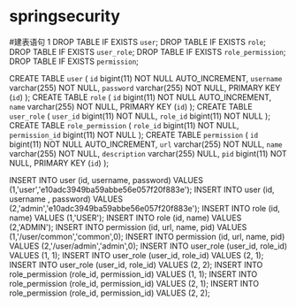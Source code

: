 # springsecurity
#建表语句
1
DROP TABLE IF EXISTS `user`;
DROP TABLE IF EXISTS `role`;
DROP TABLE IF EXISTS `user_role`;
DROP TABLE IF EXISTS `role_permission`;
DROP TABLE IF EXISTS `permission`;

CREATE TABLE `user` (
`id` bigint(11) NOT NULL AUTO_INCREMENT,
`username` varchar(255) NOT NULL,
`password` varchar(255) NOT NULL,
PRIMARY KEY (`id`) 
);
CREATE TABLE `role` (
`id` bigint(11) NOT NULL AUTO_INCREMENT,
`name` varchar(255) NOT NULL,
PRIMARY KEY (`id`) 
);
CREATE TABLE `user_role` (
`user_id` bigint(11) NOT NULL,
`role_id` bigint(11) NOT NULL
);
CREATE TABLE `role_permission` (
`role_id` bigint(11) NOT NULL,
`permission_id` bigint(11) NOT NULL
);
CREATE TABLE `permission` (
`id` bigint(11) NOT NULL AUTO_INCREMENT,
`url` varchar(255) NOT NULL,
`name` varchar(255) NOT NULL,
`description` varchar(255) NULL,
`pid` bigint(11) NOT NULL,
PRIMARY KEY (`id`) 
);

INSERT INTO user (id, username, password) VALUES (1,'user','e10adc3949ba59abbe56e057f20f883e'); 
INSERT INTO user (id, username , password) VALUES (2,'admin','e10adc3949ba59abbe56e057f20f883e'); 
INSERT INTO role (id, name) VALUES (1,'USER');
INSERT INTO role (id, name) VALUES (2,'ADMIN');
INSERT INTO permission (id, url, name, pid) VALUES (1,'/user/common','common',0);
INSERT INTO permission (id, url, name, pid) VALUES (2,'/user/admin','admin',0);
INSERT INTO user_role (user_id, role_id) VALUES (1, 1);
INSERT INTO user_role (user_id, role_id) VALUES (2, 1);
INSERT INTO user_role (user_id, role_id) VALUES (2, 2);
INSERT INTO role_permission (role_id, permission_id) VALUES (1, 1);
INSERT INTO role_permission (role_id, permission_id) VALUES (2, 1);
INSERT INTO role_permission (role_id, permission_id) VALUES (2, 2);
